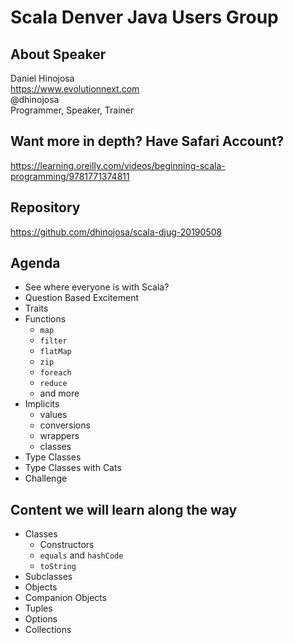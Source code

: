 # Scala Denver Java Users Group

## About Speaker

Daniel Hinojosa  
https://www.evolutionnext.com  
@dhinojosa  
Programmer, Speaker, Trainer  

## Want more in depth? Have Safari Account?

https://learning.oreilly.com/videos/beginning-scala-programming/9781771374811

## Repository

https://github.com/dhinojosa/scala-djug-20190508

## Agenda

* See where everyone is with Scala?
* Question Based Excitement
* Traits
* Functions
    * `map`
    * `filter`
    * `flatMap`
    * `zip`
    * `foreach`
    * `reduce`
    * and more
* Implicits
    * values
    * conversions
    * wrappers
    * classes
* Type Classes
* Type Classes with Cats
* Challenge


## Content we will learn along the way

* Classes
    * Constructors
    * `equals` and `hashCode`
    * `toString`
* Subclasses
* Objects
* Companion Objects
* Tuples
* Options
* Collections